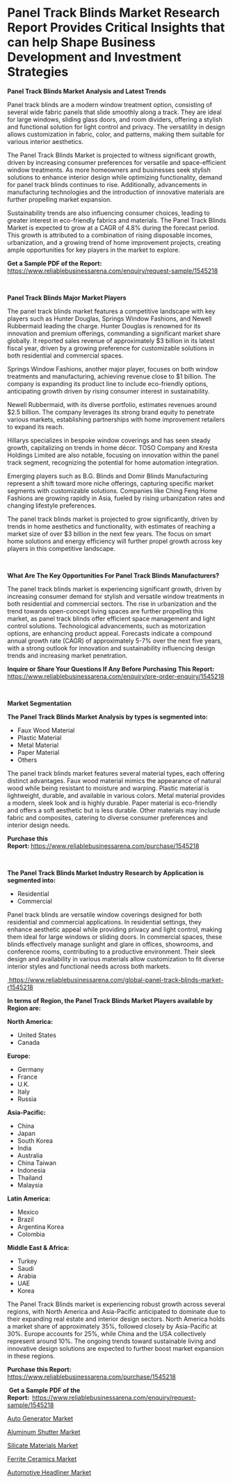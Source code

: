 <p><h1>Panel Track Blinds Market Research Report Provides Critical Insights that can help Shape Business Development and Investment Strategies</h1></p><p><strong>Panel Track Blinds Market Analysis and Latest Trends</strong></p>
<p><p>Panel track blinds are a modern window treatment option, consisting of several wide fabric panels that slide smoothly along a track. They are ideal for large windows, sliding glass doors, and room dividers, offering a stylish and functional solution for light control and privacy. The versatility in design allows customization in fabric, color, and patterns, making them suitable for various interior aesthetics.</p><p>The Panel Track Blinds Market is projected to witness significant growth, driven by increasing consumer preferences for versatile and space-efficient window treatments. As more homeowners and businesses seek stylish solutions to enhance interior design while optimizing functionality, demand for panel track blinds continues to rise. Additionally, advancements in manufacturing technologies and the introduction of innovative materials are further propelling market expansion.</p><p>Sustainability trends are also influencing consumer choices, leading to greater interest in eco-friendly fabrics and materials. The Panel Track Blinds Market is expected to grow at a CAGR of 4.8% during the forecast period. This growth is attributed to a combination of rising disposable incomes, urbanization, and a growing trend of home improvement projects, creating ample opportunities for key players in the market to explore.</p></p>
<p><strong>Get a Sample PDF of the Report:&nbsp;</strong> <a href="https://www.reliablebusinessarena.com/enquiry/request-sample/1545218?utm_campaign=1943&utm_medium=2&utm_source=Github&utm_content=ia&utm_term=06022025&utm_id=panel-track-blinds">https://www.reliablebusinessarena.com/enquiry/request-sample/1545218</a></p>
<p>&nbsp;</p>
<p><strong>Panel Track Blinds Major Market Players</strong></p>
<p><p>The panel track blinds market features a competitive landscape with key players such as Hunter Douglas, Springs Window Fashions, and Newell Rubbermaid leading the charge. Hunter Douglas is renowned for its innovation and premium offerings, commanding a significant market share globally. It reported sales revenue of approximately $3 billion in its latest fiscal year, driven by a growing preference for customizable solutions in both residential and commercial spaces.</p><p>Springs Window Fashions, another major player, focuses on both window treatments and manufacturing, achieving revenue close to $1 billion. The company is expanding its product line to include eco-friendly options, anticipating growth driven by rising consumer interest in sustainability.</p><p>Newell Rubbermaid, with its diverse portfolio, estimates revenues around $2.5 billion. The company leverages its strong brand equity to penetrate various markets, establishing partnerships with home improvement retailers to expand its reach.</p><p>Hillarys specializes in bespoke window coverings and has seen steady growth, capitalizing on trends in home décor. TOSO Company and Kresta Holdings Limited are also notable, focusing on innovation within the panel track segment, recognizing the potential for home automation integration.</p><p>Emerging players such as B.G. Blinds and Domir Blinds Manufacturing represent a shift toward more niche offerings, capturing specific market segments with customizable solutions. Companies like Ching Feng Home Fashions are growing rapidly in Asia, fueled by rising urbanization rates and changing lifestyle preferences.</p><p>The panel track blinds market is projected to grow significantly, driven by trends in home aesthetics and functionality, with estimates of reaching a market size of over $3 billion in the next few years. The focus on smart home solutions and energy efficiency will further propel growth across key players in this competitive landscape.</p></p>
<p>&nbsp;</p>
<p><strong>What Are The Key Opportunities For Panel Track Blinds Manufacturers?</strong></p>
<p><p>The panel track blinds market is experiencing significant growth, driven by increasing consumer demand for stylish and versatile window treatments in both residential and commercial sectors. The rise in urbanization and the trend towards open-concept living spaces are further propelling this market, as panel track blinds offer efficient space management and light control solutions. Technological advancements, such as motorization options, are enhancing product appeal. Forecasts indicate a compound annual growth rate (CAGR) of approximately 5-7% over the next five years, with a strong outlook for innovation and sustainability influencing design trends and increasing market penetration.</p></p>
<p><strong>Inquire or Share Your Questions If Any Before Purchasing This Report:</strong> <a href="https://www.reliablebusinessarena.com/enquiry/pre-order-enquiry/1545218?utm_campaign=1943&utm_medium=2&utm_source=Github&utm_content=ia&utm_term=06022025&utm_id=panel-track-blinds">https://www.reliablebusinessarena.com/enquiry/pre-order-enquiry/1545218</a></p>
<p>&nbsp;</p>
<p><strong>Market Segmentation</strong></p>
<p><strong>The Panel Track Blinds Market Analysis by types is segmented into:</strong></p>
<p><ul><li>Faux Wood Material</li><li>Plastic Material</li><li>Metal Material</li><li>Paper Material</li><li>Others</li></ul></p>
<p><p>The panel track blinds market features several material types, each offering distinct advantages. Faux wood material mimics the appearance of natural wood while being resistant to moisture and warping. Plastic material is lightweight, durable, and available in various colors. Metal material provides a modern, sleek look and is highly durable. Paper material is eco-friendly and offers a soft aesthetic but is less durable. Other materials may include fabric and composites, catering to diverse consumer preferences and interior design needs.</p></p>
<p><strong>Purchase this Report:&nbsp;</strong><a href="https://www.reliablebusinessarena.com/purchase/1545218?utm_campaign=1943&utm_medium=2&utm_source=Github&utm_content=ia&utm_term=06022025&utm_id=panel-track-blinds">https://www.reliablebusinessarena.com/purchase/1545218</a></p>
<p>&nbsp;</p>
<p><strong>The Panel Track Blinds Market Industry Research by Application is segmented into:</strong></p>
<p><ul><li>Residential</li><li>Commercial</li></ul></p>
<p><p>Panel track blinds are versatile window coverings designed for both residential and commercial applications. In residential settings, they enhance aesthetic appeal while providing privacy and light control, making them ideal for large windows or sliding doors. In commercial spaces, these blinds effectively manage sunlight and glare in offices, showrooms, and conference rooms, contributing to a productive environment. Their sleek design and availability in various materials allow customization to fit diverse interior styles and functional needs across both markets.</p></p>
<p><a href="https://www.reliablebusinessarena.com/global-panel-track-blinds-market-r1545218?utm_campaign=1943&utm_medium=2&utm_source=Github&utm_content=ia&utm_term=06022025&utm_id=panel-track-blinds">&nbsp;https://www.reliablebusinessarena.com/global-panel-track-blinds-market-r1545218</a></p>
<p><strong>In terms of Region, the Panel Track Blinds Market Players available by Region are:</strong></p>
<p>
    <p> <strong> North America: </strong>
        <ul>
            <li>United States</li>
            <li>Canada</li>
        </ul>
        </p> 
    <p> <strong> Europe: </strong>
        <ul>
            <li>Germany</li>
            <li>France</li>
            <li>U.K.</li>
            <li>Italy</li>
            <li>Russia</li>
        </ul>
        </p> 
    <p> <strong> Asia-Pacific: </strong>
        <ul>
            <li>China</li>
            <li>Japan</li>
            <li>South Korea</li>
            <li>India</li>
            <li>Australia</li>
            <li>China Taiwan</li>
            <li>Indonesia</li>
            <li>Thailand</li>
            <li>Malaysia</li>
        </ul>
        </p> 
    <p> <strong> Latin America: </strong>
        <ul>
            <li>Mexico</li>
            <li>Brazil</li>
            <li>Argentina Korea</li>
            <li>Colombia</li>
        </ul>
        </p> 
    <p> <strong> Middle East & Africa: </strong>
        <ul>
            <li>Turkey</li>
            <li>Saudi</li>
            <li>Arabia</li>
            <li>UAE</li>
            <li>Korea</li>
        </ul>
    </p>
    </p>
<p><p>The Panel Track Blinds market is experiencing robust growth across several regions, with North America and Asia-Pacific anticipated to dominate due to their expanding real estate and interior design sectors. North America holds a market share of approximately 35%, followed closely by Asia-Pacific at 30%. Europe accounts for 25%, while China and the USA collectively represent around 10%. The ongoing trends toward sustainable living and innovative design solutions are expected to further boost market expansion in these regions.</p></p>
<p><strong>Purchase this Report: </strong><a href="https://www.reliablebusinessarena.com/purchase/1545218?utm_campaign=1943&utm_medium=2&utm_source=Github&utm_content=ia&utm_term=06022025&utm_id=panel-track-blinds">https://www.reliablebusinessarena.com/purchase/1545218</a></p>
<p>&nbsp;<strong>Get a Sample PDF of the Report:&nbsp;&nbsp;</strong><a href="https://www.reliablebusinessarena.com/enquiry/request-sample/1545218?utm_campaign=1943&utm_medium=2&utm_source=Github&utm_content=ia&utm_term=06022025&utm_id=panel-track-blinds">https://www.reliablebusinessarena.com/enquiry/request-sample/1545218</a></p>
<p><strong></strong></p>
<p><p><a href="https://www.linkedin.com/pulse/global-auto-generator-market-landscape-future-trends-strategic-loijc?utm_campaign=1943&utm_medium=2&utm_source=Github&utm_content=ia&utm_term=06022025&utm_id=panel-track-blinds">Auto Generator Market</a></p><p><a href="https://github.com/JakirUddin511/Market-Research-Report-List-1/blob/main/aluminum-shutter-market.md?utm_campaign=1943&utm_medium=2&utm_source=Github&utm_content=ia&utm_term=06022025&utm_id=panel-track-blinds">Aluminum Shutter Market</a></p><p><a href="https://www.linkedin.com/pulse/comprehensive-silicate-materials-market-report-360-degree-5a74e?utm_campaign=1943&utm_medium=2&utm_source=Github&utm_content=ia&utm_term=06022025&utm_id=panel-track-blinds">Silicate Materials Market</a></p><p><a href="https://www.linkedin.com/pulse/ferrite-ceramics-market-size-growth-analysis-2025-2032-industry-hgfke?utm_campaign=1943&utm_medium=2&utm_source=Github&utm_content=ia&utm_term=06022025&utm_id=panel-track-blinds">Ferrite Ceramics Market</a></p><p><a href="https://www.linkedin.com/pulse/growth-opportunities-automotive-headliner-market-industry-ckpae?utm_campaign=1943&utm_medium=2&utm_source=Github&utm_content=ia&utm_term=06022025&utm_id=panel-track-blinds">Automotive Headliner Market</a></p></p>